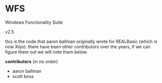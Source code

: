WFS
===

Windows Functionality Suite

v2.5

this is the code that aaron ballman originally wrote for REALBasic (which is now Xojo).  there have been other contributors over the years, if we can figure them out we will note them below.


**contributors** (in no order)

* aaron ballman
* scott boss